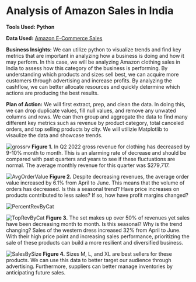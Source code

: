 # Analysis of Amazon Sales in India
 
**Tools Used: Python**

**Data Used:** [Amazon E-Commerce Sales](https://www.kaggle.com/datasets/thedevastator/unlock-profits-with-e-commerce-sales-data/data?select=Amazon+Sale+Report.csv)

**Business Insights:** We can utilize python to visualize trends and find key metrics that are important in analyzing how a business is doing and how it may perform. In this case, we will be analyzing Amazon clothing sales in India to assess how this category of the business is performing. By understanding which products and sizes sell best, we can acquire more customers through advertising and increase profits. By analyzing the cashflow, we can better allocate resources and quickly determine which actions are producing the best results. 

**Plan of Action:** We will first extract, prep, and clean the data. In doing this, we can drop duplicate values, fill null values, and remove any unwated columns and rows. We can then group and aggregate the data to find many different key metrics such as revenue by product category, total canceled orders, and top selling products by city. We will utilizie Matplotlib to visaulize the data and showcase trends. 

![grossrv](https://github.com/NathanielKertesz/Amazon-India-Sales/assets/150400699/e477a3e2-37c6-4ec5-a7b3-34147a144afe)
**Figure 1.** In Q2 2022 gross revenue for clothing has decreased by 9-10% month to month. This is an alarming rate of decrease and should be compared with past quarters and years to see if these fluctuations are normal. The average monthly revenue for this quarter was $279,717.

![AvgOrderValue](https://github.com/NathanielKertesz/Amazon-India-Sales/assets/150400699/6e81920e-c260-4dbb-bb3f-014fc5dc817d)
**Figure 2.** Despite decreasing revenues, the average order value increased by 6.1% from April to June. This means that the volume of orders has decreased. Is this a seasonal trend? Have price increases on products contributed to less sales? If so, how have profit margins changed? 

![PercentRevByCat](https://github.com/NathanielKertesz/Amazon-India-Sales/assets/150400699/06f15195-241d-4a1d-ba66-a7d7f22c33a0)

![TopRevByCat](https://github.com/NathanielKertesz/Amazon-India-Sales/assets/150400699/f11e37d9-7fac-4d34-9bd6-d32b02d69158)
**Figure 3.** The set makes up over 50% of revenues yet sales have been decreasing month to month. Is this seasonal? Why is the trend changing? Sales of the western dress increased 32% from April to June. With their high price point and increasing sales performance, prioritizing the sale of these products can build a more resilient and diversified business. 

![SalesBySize](https://github.com/NathanielKertesz/Amazon-India-Sales/assets/150400699/8fc45f60-f58d-4d05-ac1d-9db095ce36c7)
**Figure 4.** Sizes M, L, and XL are best sellers for these products. We can use this data to better target our audience through advertising. Furthermore, suppliers can better manage inventories by anticipating future sales. 


